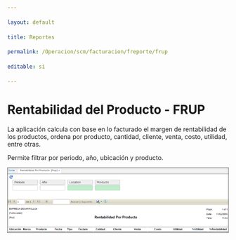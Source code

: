 ```yaml
---

layout: default

title: Reportes

permalink: /Operacion/scm/facturacion/freporte/frup

editable: si

---
```




# Rentabilidad del Producto - FRUP



La aplicación calcula con base en lo facturado el margen de rentabilidad de los productos, ordena por producto, cantidad, cliente, venta, costo, utilidad, entre otras.



Permite filtrar por periodo, año, ubicación y producto.



![](frup.png)







